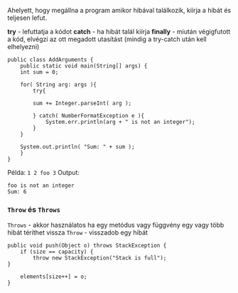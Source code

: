 Ahelyett, hogy megállna a program amikor hibával találkozik, kiírja a hibát és teljesen lefut.

**try** - lefuttatja a kódot
**catch** - ha hibát talál kiírja
**finally** - miután végigfutott a kód, elvégzi az ott megadott utasítást (mindig a try-catch után kell elhelyezni)
```
public class AddArguments {
	public static void main(String[] args) {
	int sum = 0;

	for( String arg: args ){
		try{

		sum += Integer.parseInt( arg );

		} catch( NumberFormatException e ){
			System.err.println(arg + " is not an integer");
		}
	}

	System.out.println( "Sum: " + sum );
	}
}
```

Példa: `1 2 foo 3`
Output: 
```
foo is not an integer 
Sum: 6
```

### `Throw` és `Throws`

`Throws` - akkor használatos ha egy metódus vagy függvény egy vagy több hibát téríthet vissza
`Throw` - visszadob egy hibát

```
public void push(Object o) throws StackException {
	if (size == capacity) {
		throw new StackException("Stack is full");
}

	elements[size++] = o;
}
```